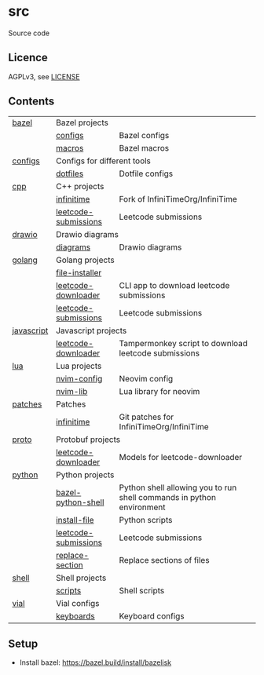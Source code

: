 # src

Source code

## Licence

AGPLv3, see [LICENSE](./LICENSE.txt)

## Contents

<!-- README_CONTENTS START -->
<table>
<tr><td><a href=./bazel>bazel</a></td><td colspan=2> Bazel projects</td></tr>
<tr><td></td><td><a href=./bazel/configs>configs</a></td><td> Bazel configs</td></tr>
<tr><td></td><td><a href=./bazel/macros>macros</a></td><td> Bazel macros</td></tr>
<tr><td><a href=./configs>configs</a></td><td colspan=2> Configs for different tools</td></tr>
<tr><td></td><td><a href=./configs/dotfiles>dotfiles</a></td><td> Dotfile configs</td></tr>
<tr><td><a href=./cpp>cpp</a></td><td colspan=2> C++ projects</td></tr>
<tr><td></td><td><a href=./cpp/infinitime>infinitime</a></td><td> Fork of InfiniTimeOrg/InfiniTime</td></tr>
<tr><td></td><td><a href=./cpp/leetcode-submissions>leetcode-submissions</a></td><td> Leetcode submissions</td></tr>
<tr><td><a href=./drawio>drawio</a></td><td colspan=2> Drawio diagrams</td></tr>
<tr><td></td><td><a href=./drawio/diagrams>diagrams</a></td><td> Drawio diagrams</td></tr>
<tr><td><a href=./golang>golang</a></td><td colspan=2> Golang projects</td></tr>
<tr><td></td><td><a href=./golang/file-installer>file-installer</a></td><td></td></tr>
<tr><td></td><td><a href=./golang/leetcode-downloader>leetcode-downloader</a></td><td> CLI app to download leetcode submissions</td></tr>
<tr><td></td><td><a href=./java/leetcode-submissions>leetcode-submissions</a></td><td> Leetcode submissions</td></tr>
<tr><td><a href=./javascript>javascript</a></td><td colspan=2> Javascript projects</td></tr>
<tr><td></td><td><a href=./javascript/leetcode-downloader>leetcode-downloader</a></td><td> Tampermonkey script to download leetcode submissions</td></tr>
<tr><td><a href=./lua>lua</a></td><td colspan=2> Lua projects</td></tr>
<tr><td></td><td><a href=./lua/nvim-config>nvim-config</a></td><td> Neovim config</td></tr>
<tr><td></td><td><a href=./lua/nvim-lib>nvim-lib</a></td><td> Lua library for neovim</td></tr>
<tr><td><a href=./patches>patches</a></td><td colspan=2> Patches</td></tr>
<tr><td></td><td><a href=./patches/infinitime>infinitime</a></td><td> Git patches for InfiniTimeOrg/InfiniTime</td></tr>
<tr><td><a href=./proto>proto</a></td><td colspan=2> Protobuf projects</td></tr>
<tr><td></td><td><a href=./proto/leetcode-downloader>leetcode-downloader</a></td><td> Models for leetcode-downloader</td></tr>
<tr><td><a href=./python>python</a></td><td colspan=2> Python projects</td></tr>
<tr><td></td><td><a href=./python/bazel-python-shell>bazel-python-shell</a></td><td> Python shell allowing you to run shell commands in python environment</td></tr>
<tr><td></td><td><a href=./python/install-file>install-file</a></td><td> Python scripts</td></tr>
<tr><td></td><td><a href=./python/leetcode-submissions>leetcode-submissions</a></td><td> Leetcode submissions</td></tr>
<tr><td></td><td><a href=./python/replace-section>replace-section</a></td><td> Replace sections of files</td></tr>
<tr><td><a href=./shell>shell</a></td><td colspan=2> Shell projects</td></tr>
<tr><td></td><td><a href=./shell/scripts>scripts</a></td><td> Shell scripts</td></tr>
<tr><td><a href=./vial>vial</a></td><td colspan=2> Vial configs</td></tr>
<tr><td></td><td><a href=./vial/keyboards>keyboards</a></td><td> Keyboard configs</td></tr>
</table>
<!-- README_CONTENTS END -->

## Setup

- Install bazel: https://bazel.build/install/bazelisk
